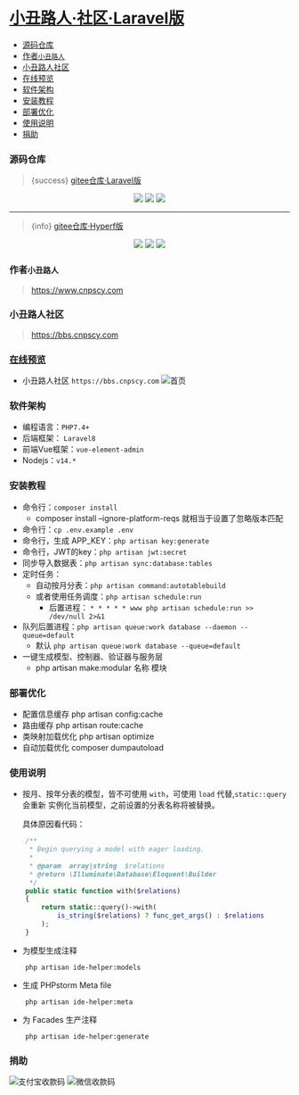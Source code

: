 # [小丑路人·社区·Laravel版](https://bbs.cnpscy.com)

- [源码仓库](#section-源码仓库)
- [作者`小丑路人`](#section-作者`小丑路人`)
- [小丑路人社区](#section-小丑路人社区)
- [在线预览](#section-在线预览)
- [软件架构](#section-软件架构)
- [安装教程](#section-安装教程)
- [部署优化](#section-部署优化)
- [使用说明](#section-使用说明)
- [捐助](#section-捐助)

<a name="section-源码仓库"></a>
### 源码仓库
> {success} [gitee仓库·Laravel版](https://gitee.com/clown-passerby-community/community)

<p align="center">
    <img src="https://gitee.com/clown-passerby-community/community/badge/star.svg?theme=dark" />
    <img src="https://gitee.com/clown-passerby-community/community/badge/fork.svg?theme=dark" />
    <img src="https://svg.hamm.cn/badge.svg?key=License&value=Apache-2.0&color=da4a00" />
</p>

---

> {info} [gitee仓库·Hyperf版](https://gitee.com/clown-passerby-community/hyperf-community)

<p align="center">
    <img src="https://gitee.com/clown-passerby-community/hyperf-community/badge/star.svg?theme=dark" />
    <img src="https://gitee.com/clown-passerby-community/hyperf-community/badge/fork.svg?theme=dark" />
    <img src="https://svg.hamm.cn/badge.svg?key=License&value=Apache-2.0&color=da4a00" />
</p>

<a name="section-作者`小丑路人`"></a>
### 作者`小丑路人`
> https://www.cnpscy.com

<a name="section-小丑路人社区"></a>
### 小丑路人社区
> https://bbs.cnpscy.com

<a name="section-在线预览"></a>
### [在线预览](https://bbs.cnpscy.com)
- 小丑路人社区 `https://bbs.cnpscy.com`
  ![首页](/bbs/pc.png)

<a name="section-软件架构"></a>
### 软件架构
* 编程语言：`PHP7.4+`
* 后端框架： `Laravel8`
* 前端Vue框架：`vue-element-admin`
* Nodejs：`v14.*`

<a name="section-安装教程"></a>
### 安装教程
* 命令行：`composer install`
    * composer install –ignore-platform-reqs 就相当于设置了忽略版本匹配
* 命令行：`cp .env.example .env`
* 命令行，生成 APP_KEY：`php artisan key:generate`
* 命令行，JWT的key：`php artisan jwt:secret`
* 同步导入数据表：`php artisan sync:database:tables`
* 定时任务：
    * 自动按月分表：`php artisan command:autotablebuild`
    * 或者使用任务调度：`php artisan schedule:run`
        * 后置进程：
          `* * * * * www php artisan schedule:run >> /dev/null 2>&1`
* 队列后置进程：`php artisan queue:work database --daemon --queue=default`
    * 默认 `php artisan queue:work database --queue=default`
* 一键生成模型、控制器、验证器与服务层
    * php artisan make:modular 名称 模块

<a name="section-部署优化"></a>
### 部署优化
* 配置信息缓存 php artisan config:cache
* 路由缓存 php artisan route:cache
* 类映射加载优化 php artisan optimize
* 自动加载优化 composer dumpautoload

<a name="section-使用说明"></a>
### 使用说明

* 按月、按年分表的模型，皆不可使用 `with`，可使用 `load` 代替,`static::query` 会重新 实例化当前模型，之前设置的分表名称将被替换。

    具体原因看代码：
```php
    /**
     * Begin querying a model with eager loading.
     *
     * @param  array|string  $relations
     * @return \Illuminate\Database\Eloquent\Builder
     */
    public static function with($relations)
    {
        return static::query()->with(
            is_string($relations) ? func_get_args() : $relations
        );
    }
```

* 为模型生成注释
```
    php artisan ide-helper:models
```

* 生成 PHPstorm Meta file
```
    php artisan ide-helper:meta
```

* 为 Facades 生产注释
```
    php artisan ide-helper:generate
```

<a name="section-捐助"></a>
### 捐助

![支付宝收款码](https://bbs-1252866470.cos.ap-shanghai.myqcloud.com/alipay-collection.png "alipay-400.jpg")
![微信收款码](https://bbs-1252866470.cos.ap-shanghai.myqcloud.com/wechat-collection.png "wechat-400-width(1).jpg")
